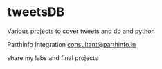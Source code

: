 # tweetsDB
Various projects to cover tweets and db and python

Parthinfo Integration
consultant@parthinfo.in

share my labs and final projects
